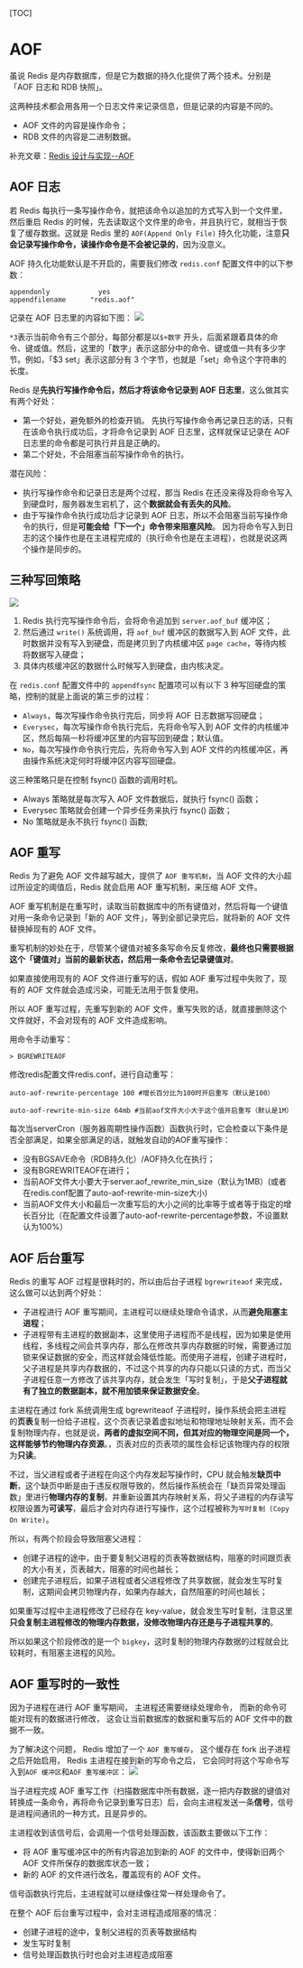 
[TOC]
# AOF

虽说 Redis 是内存数据库，但是它为数据的持久化提供了两个技术。分别是「AOF 日志和 RDB 快照」。

这两种技术都会用各用一个日志文件来记录信息，但是记录的内容是不同的。

- AOF 文件的内容是操作命令；
- RDB 文件的内容是二进制数据。

补充文章：[Redis 设计与实现--AOF](https://redisbook.readthedocs.io/en/latest/internal/aof.html)

## AOF 日志

若 Redis 每执行一条写操作命令，就把该命令以追加的方式写入到一个文件里，然后重启 Redis 的时候，先去读取这个文件里的命令，并且执行它，就相当于恢复了缓存数据。这就是 Redis 里的 `AOF(Append Only File)` 持久化功能，注意**只会记录写操作命令，读操作命令是不会被记录的**，因为没意义。

 AOF 持久化功能默认是不开启的，需要我们修改 `redis.conf` 配置文件中的以下参数：
 
```
appendonly			  yes
appendfilename		"redis.aof"
```

记录在 AOF 日志里的内容如下图：
![](https://camo.githubusercontent.com/94fd3dd15e1d921caef0fd0b71b6764118e2b8f7acde0d63cfa8fb1fbcac192a/68747470733a2f2f696d672d626c6f672e6373646e696d672e636e2f696d675f636f6e766572742f33333730323161313533393434666430663936346361383334653334643066322e706e67)

`*3`表示当前命令有三个部分，每部分都是以`$+数字` 开头，后面紧跟着具体的命令、键或值。然后，这里的「数字」表示这部分中的命令、键或值一共有多少字节。例如，「$3 set」表示这部分有 3 个字节，也就是「set」命令这个字符串的长度。

Redis 是**先执行写操作命令后，然后才将该命令记录到 AOF 日志里**，这么做其实有两个好处：

- 第一个好处，避免额外的检查开销。
先执行写操作命令再记录日志的话，只有在该命令执行成功后，才将命令记录到 AOF 日志里，这样就保证记录在 AOF 日志里的命令都是可执行并且是正确的。
- 第二个好处，不会阻塞当前写操作命令的执行。

潜在风险：

- 执行写操作命令和记录日志是两个过程，那当 Redis 在还没来得及将命令写入到硬盘时，服务器发生宕机了，这个**数据就会有丢失的风险**。
- 由于写操作命令执行成功后才记录到 AOF 日志，所以不会阻塞当前写操作命令的执行，但是**可能会给「下一个」命令带来阻塞风险**。
因为将命令写入到日志的这个操作也是在主进程完成的（执行命令也是在主进程），也就是说这两个操作是同步的。

## 三种写回策略

![](https://camo.githubusercontent.com/cabc15260067d4df6f380c12f8df1c4b4359ed7313984539c2b326079b3d439f/68747470733a2f2f696d672d626c6f672e6373646e696d672e636e2f696d675f636f6e766572742f34656565663464643162656464326666653062383464346561613064626465612e706e67)

1. Redis 执行完写操作命令后，会将命令追加到 `server.aof_buf` 缓冲区；
1. 然后通过 `write()` 系统调用，将 `aof_buf` 缓冲区的数据写入到 AOF 文件，此时数据并没有写入到硬盘，而是拷贝到了内核缓冲区 `page cache`，等待内核将数据写入硬盘；
1. 具体内核缓冲区的数据什么时候写入到硬盘，由内核决定。

在 `redis.conf` 配置文件中的 `appendfsync` 配置项可以有以下 3 种写回硬盘的策略，控制的就是上面说的第三步的过程：

- `Always`，每次写操作命令执行完后，同步将 AOF 日志数据写回硬盘；
- `Everysec`，每次写操作命令执行完后，先将命令写入到 AOF 文件的内核缓冲区，然后每隔一秒将缓冲区里的内容写回到硬盘；默认值。
- `No`，每次写操作命令执行完后，先将命令写入到 AOF 文件的内核缓冲区，再由操作系统决定何时将缓冲区内容写回硬盘。

这三种策略只是在控制 fsync() 函数的调用时机。

- Always 策略就是每次写入 AOF 文件数据后，就执行 fsync() 函数；
- Everysec 策略就会创建一个异步任务来执行 fsync() 函数；
- No 策略就是永不执行 fsync() 函数;

## AOF 重写

Redis 为了避免 AOF 文件越写越大，提供了 `AOF 重写机制`，当 AOF 文件的大小超过所设定的阈值后，Redis 就会启用 AOF 重写机制，来压缩 AOF 文件。

AOF 重写机制是在重写时，读取当前数据库中的所有键值对，然后将每一个键值对用一条命令记录到「新的 AOF 文件」，等到全部记录完后，就将新的 AOF 文件替换掉现有的 AOF 文件。

重写机制的妙处在于，尽管某个键值对被多条写命令反复修改，**最终也只需要根据这个「键值对」当前的最新状态，然后用一条命令去记录键值对**。

如果直接使用现有的 AOF 文件进行重写的话，假如 AOF 重写过程中失败了，现有的 AOF 文件就会造成污染，可能无法用于恢复使用。

所以 AOF 重写过程，先重写到新的 AOF 文件，重写失败的话，就直接删除这个文件就好，不会对现有的 AOF 文件造成影响。

用命令手动重写：
```redis
> BGREWRITEAOF
```

修改redis配置文件redis.conf，进行自动重写：
```
auto-aof-rewrite-percentage 100 #增长百分比为100时开启重写（默认是100）

auto-aof-rewrite-min-size 64mb #当前aof文件大小大于这个值开启重写（默认是1M）
```

每次当serverCron（服务器周期性操作函数）函数执行时，它会检查以下条件是否全部满足，如果全部满足的话，就触发自动的AOF重写操作：

- 没有BGSAVE命令（RDB持久化）/AOF持久化在执行；
- 没有BGREWRITEAOF在进行；
- 当前AOF文件大小要大于server.aof_rewrite_min_size（默认为1MB）(或者在redis.conf配置了auto-aof-rewrite-min-size大小)
- 当前AOF文件大小和最后一次重写后的大小之间的比率等于或者等于指定的增长百分比（在配置文件设置了auto-aof-rewrite-percentage参数，不设置默认为100%）

## AOF 后台重写

Redis 的重写 AOF 过程是很耗时的，所以由后台子进程 `bgrewriteaof` 来完成，这么做可以达到两个好处：

- 子进程进行 AOF 重写期间，主进程可以继续处理命令请求，从而**避免阻塞主进程**；
- 子进程带有主进程的数据副本，这里使用子进程而不是线程，因为如果是使用线程，多线程之间会共享内存，那么在修改共享内存数据的时候，需要通过加锁来保证数据的安全，而这样就会降低性能。而使用子进程，创建子进程时，父子进程是共享内存数据的，不过这个共享的内存只能以只读的方式，而当父子进程任意一方修改了该共享内存，就会发生「写时复制」，于是**父子进程就有了独立的数据副本，就不用加锁来保证数据安全**。

主进程在通过 fork 系统调用生成 bgrewriteaof 子进程时，操作系统会把主进程的**页表**复制一份给子进程，这个页表记录着虚拟地址和物理地址映射关系，而不会复制物理内存，也就是说，**两者的虚拟空间不同，但其对应的物理空间是同一个，这样能够节约物理内存资源**。，页表对应的页表项的属性会标记该物理内存的权限为**只读**。

不过，当父进程或者子进程在向这个内存发起写操作时，CPU 就会触发**缺页中断**，这个缺页中断是由于违反权限导致的，然后操作系统会在「缺页异常处理函数」里进行**物理内存的复制**，并重新设置其内存映射关系，将父子进程的内存读写权限设置为**可读写**，最后才会对内存进行写操作，这个过程被称为`写时复制 (Copy On Write)`。

所以，有两个阶段会导致阻塞父进程：

- 创建子进程的途中，由于要复制父进程的页表等数据结构，阻塞的时间跟页表的大小有关，页表越大，阻塞的时间也越长；
- 创建完子进程后，如果子进程或者父进程修改了共享数据，就会发生写时复制，这期间会拷贝物理内存，如果内存越大，自然阻塞的时间也越长；

如果重写过程中主进程修改了已经存在 key-value，就会发生写时复制，注意这里**只会复制主进程修改的物理内存数据，没修改物理内存还是与子进程共享的**。

所以如果这个阶段修改的是一个 `bigkey`，这时复制的物理内存数据的过程就会比较耗时，有阻塞主进程的风险。

## AOF 重写时的一致性

因为子进程在进行 AOF 重写期间， 主进程还需要继续处理命令， 而新的命令可能对现有的数据进行修改， 这会让当前数据库的数据和重写后的 AOF 文件中的数据不一致。

为了解决这个问题， Redis 增加了一个 `AOF 重写缓存`， 这个缓存在 fork 出子进程之后开始启用， Redis 主进程在接到新的写命令之后， 它会同时将这个写命令写入到`AOF 缓冲区`和`AOF 重写缓冲区`：
![](https://camo.githubusercontent.com/f5313ef448c1811de5a55281f9a58bebe0d1c0bfb8d67f332c91d967580a7388/68747470733a2f2f696d672d626c6f672e6373646e696d672e636e2f3230323130353237303931383239382e706e673f782d6f73732d70726f636573733d696d6167652f77617465726d61726b2c747970655f5a6d46755a33706f5a57356e6147567064476b2c736861646f775f31302c746578745f6148523063484d364c7939696247396e4c6d4e7a5a473475626d56304c334678587a4d304f4449334e6a63302c73697a655f31362c636f6c6f725f4646464646462c745f3730237069635f63656e746572)

当子进程完成 AOF 重写工作（扫描数据库中所有数据，逐一把内存数据的键值对转换成一条命令，再将命令记录到重写日志）后，会向主进程发送一条**信号**，信号是进程间通讯的一种方式，且是异步的。

主进程收到该信号后，会调用一个信号处理函数，该函数主要做以下工作：

- 将 AOF 重写缓冲区中的所有内容追加到新的 AOF 的文件中，使得新旧两个 AOF 文件所保存的数据库状态一致；
- 新的 AOF 的文件进行改名，覆盖现有的 AOF 文件。

信号函数执行完后，主进程就可以继续像往常一样处理命令了。

在整个 AOF 后台重写过程中，会对主进程造成阻塞的情况：

- 创建子进程的途中，复制父进程的页表等数据结构
- 发生写时复制
- 信号处理函数执行时也会对主进程造成阻塞

